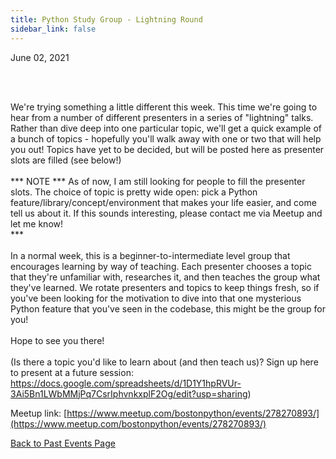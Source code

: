 ```yaml
---
title: Python Study Group - Lightning Round
sidebar_link: false
---
```


June 02, 2021



<p><br/><br/></p>

<p>We're trying something a little different this week. This time we're going to hear from a number of different presenters in a series of "lightning" talks. Rather than dive deep into one particular topic, we'll get a quick example of a bunch of topics - hopefully you'll walk away with one or two that will help you out! Topics have yet to be decided, but will be posted here as presenter slots are filled (see below!)<br/><br/>*** NOTE *** As of now, I am still looking for people to fill the presenter slots. The choice of topic is pretty wide open: pick a Python feature/library/concept/environment that makes your life easier, and come tell us about it. If this sounds interesting, please contact me via Meetup and let me know!<br/>***<br/><br/>In a normal week, this is a beginner-to-intermediate level group that encourages learning by way of teaching. Each presenter chooses a topic that they're unfamiliar with, researches it, and then teaches the group what they've learned. We rotate presenters and topics to keep things fresh, so if you've been looking for the motivation to dive into that one mysterious Python feature that you've seen in the codebase, this might be the group for you!<br/><br/>Hope to see you there!<br/><br/>(Is there a topic you'd like to learn about (and then teach us)? Sign up here to present at a future session: <a class="link" href="https://docs.google.com/spreadsheets/d/1D1Y1hpRVUr-3Ai5Bn1LWbMMjPq7CsrIphvnkxplF2Og/edit?usp=sharing" rel="nofollow ugc" target="_blank" title="https://docs.google.com/spreadsheets/d/1D1Y1hpRVUr-3Ai5Bn1LWbMMjPq7CsrIphvnkxplF2Og/edit?usp=sharing">https://docs.google.com/spreadsheets/d/1D1Y1hpRVUr-3Ai5Bn1LWbMMjPq7CsrIphvnkxplF2Og/edit?usp=sharing</a>)</p>


Meetup link: [https://www.meetup.com/bostonpython/events/278270893/](https://www.meetup.com/bostonpython/events/278270893/)

[Back to Past Events Page](index.md)